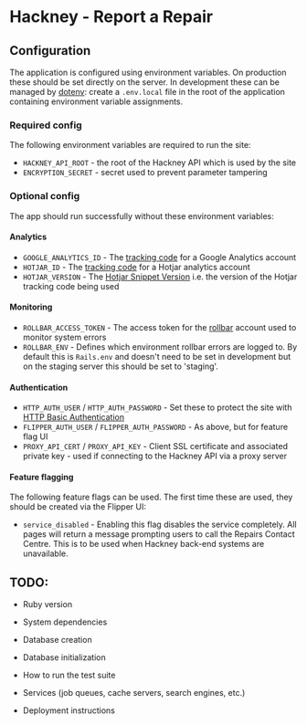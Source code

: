 # Hackney - Report a Repair

## Configuration

The application is configured using environment variables. On production these
should be set directly on the server. In development these can be managed by
[dotenv](https://github.com/bkeepers/dotenv): create a `.env.local` file in the
root of the application containing environment variable assignments.

### Required config

The following environment variables are required to run the site:

- `HACKNEY_API_ROOT` - the root of the Hackney API which is used by the site
- `ENCRYPTION_SECRET` - secret used to prevent parameter tampering

### Optional config

The app should run successfully without these environment variables:

#### Analytics

- `GOOGLE_ANALYTICS_ID` - The
  [tracking code](https://support.google.com/analytics/answer/1008080#trackingID)
  for a Google Analytics account
- `HOTJAR_ID` - The
  [tracking code](https://docs.hotjar.com/v1.0/docs/hotjar-tracking-code)
  for a Hotjar analytics account
- `HOTJAR_VERSION` - The
  [Hotjar Snippet Version](https://docs.hotjar.com/v1.0/docs/understanding-the-tracking-code)
  i.e. the version of the Hotjar tracking code being used

#### Monitoring

- `ROLLBAR_ACCESS_TOKEN` - The access token for the
  [rollbar](https://rollbar.com) account used to monitor system errors
- `ROLLBAR_ENV` - Defines which environment rollbar errors are logged to. By
  default this is `Rails.env` and doesn't need to be set in development but on
  the staging server this should be set to 'staging'.

#### Authentication

- `HTTP_AUTH_USER` / `HTTP_AUTH_PASSWORD` - Set these to protect the site with
   [HTTP Basic Authentication](https://en.wikipedia.org/wiki/Basic_access_authentication)
- `FLIPPER_AUTH_USER` / `FLIPPER_AUTH_PASSWORD` - As above, but for feature flag UI
- `PROXY_API_CERT` / `PROXY_API_KEY` - Client SSL certificate and associated
  private key - used if connecting to the Hackney API via a proxy server

#### Feature flagging

The following feature flags can be used. The first time these are used, they
should be created via the Flipper UI:

- `service_disabled` - Enabling this flag disables the service completely. All
  pages will return a message prompting users to call the Repairs Contact
  Centre. This is to be used when Hackney back-end systems are unavailable.

## TODO:

* Ruby version

* System dependencies

* Database creation

* Database initialization

* How to run the test suite

* Services (job queues, cache servers, search engines, etc.)

* Deployment instructions
